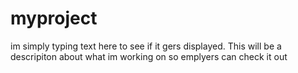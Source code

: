 # myproject
im simply typing text here to see if it gers displayed.
This will be a descripiton about what im working 
on so emplyers can check it out
